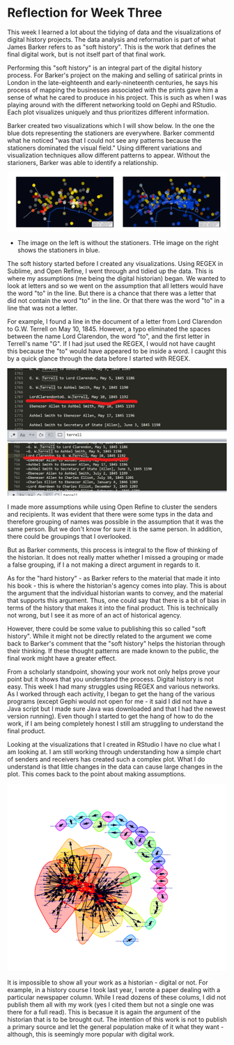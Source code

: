 # Reflection for Week Three

This week I learned a lot about the tidying of data and the visualizations of digital history projects. The data analysis and reformation is part of what James Barker refers to as "soft history". This is the work that defines the final digital work, but is not itself part of that final work. 

Performing this "soft history" is an integral part of the digital history process. For Barker's project on the making and selling of satirical prints in London in the late-eighteenth and early-nineteenth centuries, he says his process of mapping the businesses associated with the prints gave him a sense of what he cared to produce in his project. This is such as when I was playing around with the different networking toold on Gephi and RStudio. Each plot visualizes uniquely and thus prioritizes different information. 

Barker created two visualizations which I will show below. In the one the blue dots representing the stationers are everywhere. Barker commentd what he noticed "was that I could not see any patterns because the stationers dominated the visual field." Using different variations and visualization techniques allow different patterns to appear. Without the starioners, Barker was able to identify a relationship. 

![image i just uploaded](Barker1.2.png)

- The image on the left is without the stationers. THe image on the right shows the stationers in blue.

The soft history started before I created any visualizations. Using REGEX in Sublime, and Open Refine, I went through and tidied up the data. This is where my assumptions (me being the digital historian) began. We wanted to look at letters and so we went on the assumption that all letters would have the word "to" in the line. But there is a chance that there was a letter that did not contain the word "to" in the line. Or that there was the word "to" in a line that was not a letter.  

For example, I found a line in the document of a letter from Lord Clarendon to G.W. Terrell on May 10, 1845. However, a typo eliminated the spaces between the name Lord Clarendon, the word "to", and the first letter in Terrell's name "G". If I had jsut used the REGEX, I would not have caught this because the "to" would have appeared to be inside a word. I caught this by a quick glance through the data before I started with REGEX.

![image i just uploaded](fix2.jpg)
![image i just uploaded](fix1.jpg)

I made more assumptions while using Open Refine to cluster the senders and recipients. It was evident that there were some typs in the data and therefore grouping of names was possible in the assumption that it was the same person. But we don't know for sure it is the same person. In addition, there could be groupings that I overlooked.

But as Barker comments, this process is integral to the flow of thinking of the historian. It does not really matter whether I missed a grouping or made a false grouping, if I a not making a direct argument in regards to it. 

As for the "hard history" - as Barker refers to the material that made it into his book - this is where the historian's agency comes into play. This is about the argument that the individual historian wants to convey, and the material that supports this argument. Thus, one could say that there is a bit of bias in terms of the history that makes it into the final product. This is technically not wrong, but I see it as more of an act of historical agency. 

However, there could be some value to publishing this so called "soft history". While it might not be directly related to the argument we come back to Barker's comment that the "soft history" helps the historian through their thinking. If these thought patterns are made known to the public, the final work might have a greater effect. 

From a scholarly standpoint, showing your work not only helps prove your point but it shows that you understand the process. Digital history is not easy. This week I had many struggles using REGEX and various networks. As I worked through each activity, I began to get the hang of the various programs (except Gephi would not open for me - it said I did not have a Java script but I made sure Java was downloaded and that I had the newest version running). Even though I started to get the hang of how to do the work, if I am being completely honest I still am struggling to understand the final product. 

Looking at the visualizations that I created in RStudio I have no clue what I am looking at. I am still working through understanding how a simple chart of senders and receivers has created such a complex plot. What I do understand is that little changes in the data can cause large changes in the plot. This comes back to the point about making assumptions.

![image i just uploaded](RStudio.png)

It is impossible to show all your work as a historian - digital or not. For example, in a history course I took last year, I wrote a paper dealing with a particular newspaper column. While I read dozens of these colums, I did not publish them all with my work (yes I cited them but not a single one was there for a full read). This is becasue it is again the argument of the historian that is to be brought out. The intention of this work is not to publish a primary source and let the general population make of it what they want - although, this is seemingly more popular with digital work. 
